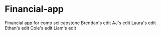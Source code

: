 # Financial-app
Financial app for comp sci capstone
Brendan's edit
AJ's edit
Laura's edit
Ethan's edit
Cole's edit
Liam's edit
